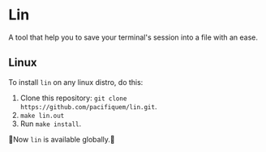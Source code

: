 # Lin

A tool that help you to save your terminal's session into a file with an ease.

## Linux

To install ``lin`` on any linux distro, do this:

1. Clone this repository: ```git clone https://github.com/pacifiquem/lin.git```.
2. ``make lin.out``
3. Run ``make install``.

🎉Now ```lin``` is available globally.🎉
